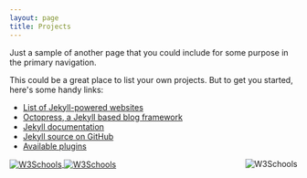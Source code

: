```yaml
---
layout: page
title: Projects
---
```


Just a sample of another page that you could include for some purpose in the primary navigation.

This could be a great place to list your own projects. But to get you started, here's some handy links:

- [List of Jekyll-powered websites](https://github.com/jekyll/jekyll/wiki/Sites)
- [Octopress, a Jekyll based blog framework](https://github.com/octopress/)
- [Jekyll documentation](http://jekyllrb.com/)
- [Jekyll source on GitHub](https://github.com/jekyll/jekyll)
- [Available plugins](http://jekyllrb.com/docs/plugins/#available_plugins)

<a href="/SAS/index.md">
<img align="center" border="0" alt="W3Schools" src="http://www.google.com.au/images/nav_logo7.png">
</a>
<a href="https://www.google.com">
<img align="center" border="0" alt="W3Schools" src="http://www.google.com.au/images/nav_logo7.png">
</a>
<a href="https://www.google.com">
<img align="right" border="0" alt="W3Schools" src="http://www.google.com.au/images/nav_logo7.png">
</a>

